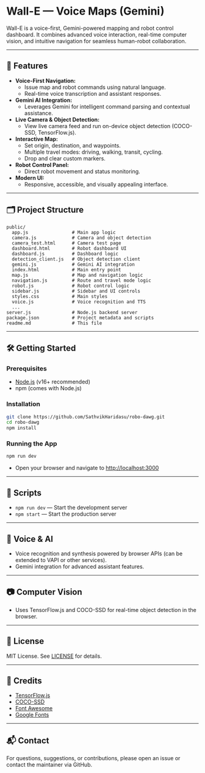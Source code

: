 # Wall-E — Voice Maps (Gemini)

Wall-E is a voice-first, Gemini-powered mapping and robot control dashboard. It combines advanced voice interaction, real-time computer vision, and intuitive navigation for seamless human-robot collaboration.

---

## 🚀 Features

- **Voice-First Navigation:**
  - Issue map and robot commands using natural language.
  - Real-time voice transcription and assistant responses.
- **Gemini AI Integration:**
  - Leverages Gemini for intelligent command parsing and contextual assistance.
- **Live Camera & Object Detection:**
  - View live camera feed and run on-device object detection (COCO-SSD, TensorFlow.js).
- **Interactive Map:**
  - Set origin, destination, and waypoints.
  - Multiple travel modes: driving, walking, transit, cycling.
  - Drop and clear custom markers.
- **Robot Control Panel:**
  - Direct robot movement and status monitoring.
- **Modern UI:**
  - Responsive, accessible, and visually appealing interface.

---

## 🗂️ Project Structure

```
public/
  app.js                # Main app logic
  camera.js             # Camera and object detection
  camera_test.html      # Camera test page
  dashboard.html        # Robot dashboard UI
  dashboard.js          # Dashboard logic
  detection_client.js   # Object detection client
  gemini.js             # Gemini AI integration
  index.html            # Main entry point
  map.js                # Map and navigation logic
  navigation.js         # Route and travel mode logic
  robot.js              # Robot control logic
  sidebar.js            # Sidebar and UI controls
  styles.css            # Main styles
  voice.js              # Voice recognition and TTS
  ...
server.js               # Node.js backend server
package.json            # Project metadata and scripts
readme.md               # This file
```

---

## 🛠️ Getting Started

### Prerequisites
- [Node.js](https://nodejs.org/) (v16+ recommended)
- npm (comes with Node.js)

### Installation

```bash
git clone https://github.com/SathvikHaridasu/robo-dawg.git
cd robo-dawg
npm install
```

### Running the App

```bash
npm run dev
```

- Open your browser and navigate to [http://localhost:3000](http://localhost:3000)

---

## 🧩 Scripts

- `npm run dev` — Start the development server
- `npm start` — Start the production server

---

## 🤖 Voice & AI
- Voice recognition and synthesis powered by browser APIs (can be extended to VAPI or other services).
- Gemini integration for advanced assistant features.

---

## 📷 Computer Vision
- Uses TensorFlow.js and COCO-SSD for real-time object detection in the browser.

---

## 📄 License

MIT License. See [LICENSE](LICENSE) for details.

---

## 🙏 Credits
- [TensorFlow.js](https://www.tensorflow.org/js)
- [COCO-SSD](https://github.com/tensorflow/tfjs-models/tree/master/coco-ssd)
- [Font Awesome](https://fontawesome.com/)
- [Google Fonts](https://fonts.google.com/)

---

## 📬 Contact

For questions, suggestions, or contributions, please open an issue or contact the maintainer via GitHub.
